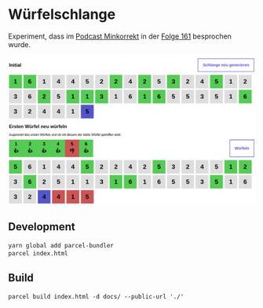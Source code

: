 # Würfelschlange

Experiment, dass im [Podcast Minkorrekt](http://minkorrekt.de) in der [Folge 161](http://minkorrekt.de/minkorrekt-folge-161-gesichtswurst/) besprochen wurde.

![Screenshot](images/screenshot.png)

## Development

```
yarn global add parcel-bundler
parcel index.html
```

## Build

```
parcel build index.html -d docs/ --public-url './'
```
